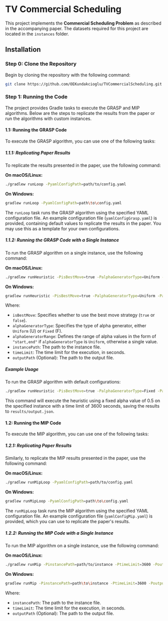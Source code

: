 
# TV Commercial Scheduling

This project implements the **Commercial Scheduling Problem** as described in the accompanying paper. The datasets required for this project are located in the `instances` folder.

## Installation

### Step 0: Clone the Repository

Begin by cloning the repository with the following command:

```bash
git clone https://github.com/OEKundakcioglu/TVCommercialScheduling.git
```

### Step 1: Running the Code

The project provides Gradle tasks to execute the GRASP and MIP algorithms. Below are the steps to replicate the results from the paper or run the algorithms with custom instances.

#### 1.1: Running the GRASP Code

To execute the GRASP algorithm, you can use one of the following tasks:

##### 1.1.1: Replicating Paper Results

To replicate the results presented in the paper, use the following command:

**On macOS/Linux:**

```bash
./gradlew runLoop -PyamlConfigPath=path/to/config.yaml
```

**On Windows:**

```bash
gradlew runLoop -PyamlConfigPath=path\to\config.yaml
```

The `runLoop` task runs the GRASP algorithm using the specified YAML configuration file. An example configuration file (`yamlConfigGrasp.yaml`) is provided, containing default values to replicate the results in the paper. You may use this as a template for your own configurations.

##### 1.1.2: Running the GRASP Code with a Single Instance

To run the GRASP algorithm on a single instance, use the following command:

**On macOS/Linux:**

```bash
./gradlew runHeuristic -PisBestMove=true -PalphaGeneratorType=Uniform -PalphaGeneratorRange=0.1,0.9 -PinstancePath=path/to/instance -PtimeLimit=3600 -PoutputPath=path/to/output
```

**On Windows:**

```bash
gradlew runHeuristic -PisBestMove=true -PalphaGeneratorType=Uniform -PalphaGeneratorRange=0.1,0.9 -PinstancePath=path\to\instance -PtimeLimit=3600 -PoutputPath=path\to\output
```

Where:
- `isBestMove`: Specifies whether to use the best move strategy (`true` or `false`).
- `alphaGeneratorType`: Specifies the type of alpha generator, either `Uniform` (U) or `Fixed` (F).
- `alphaGeneratorRange`: Defines the range of alpha values in the form of `"start,end"` if `alphaGeneratorType` is `Uniform`, otherwise a single value.
- `instancePath`: The path to the instance file.
- `timeLimit`: The time limit for the execution, in seconds.
- `outputPath` (Optional): The path to the output file.

##### Example Usage

To run the GRASP algorithm with default configurations:

```bash
./gradlew runHeuristic -PisBestMove=true -PalphaGeneratorType=Fixed -PalphaGeneratorRange=0.5 -PinstancePath=instances/example_instance.yaml -PtimeLimit=3600 -PoutputPath=results/output.json
```

This command will execute the heuristic using a fixed alpha value of 0.5 on the specified instance with a time limit of 3600 seconds, saving the results to `results/output.json`.

#### 1.2: Running the MIP Code

To execute the MIP algorithm, you can use one of the following tasks:

##### 1.2.1: Replicating Paper Results

Similarly, to replicate the MIP results presented in the paper, use the following command:

**On macOS/Linux:**

```bash
./gradlew runMipLoop -PyamlConfigPath=path/to/config.yaml
```

**On Windows:**

```bash
gradlew runMipLoop -PyamlConfigPath=path\to\config.yaml
```

The `runMipLoop` task runs the MIP algorithm using the specified YAML configuration file. An example configuration file (`yamlConfigMip.yaml`) is provided, which you can use to replicate the paper's results.

##### 1.2.2: Running the MIP Code with a Single Instance

To run the MIP algorithm on a single instance, use the following command:

**On macOS/Linux:**

```bash
./gradlew runMip -PinstancePath=path/to/instance -PtimeLimit=3600 -PoutputPath=path/to/output
```

**On Windows:**

```bash
gradlew runMip -PinstancePath=path\to\instance -PtimeLimit=3600 -PoutputPath=path\to\output
```

Where:
- `instancePath`: The path to the instance file.
- `timeLimit`: The time limit for the execution, in seconds.
- `outputPath` (Optional): The path to the output file.


